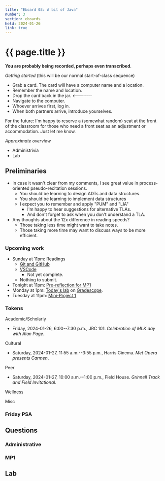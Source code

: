```yaml
---
title: "Eboard 03: A bit of Java"
number: 3
section: eboards
held: 2024-01-26
link: true
---
```

# {{ page.title }}

**You are probably being recorded, perhaps even transcribed.**

_Getting started_ (this will be our normal start-of-class sequence)

* Grab a card.  The card will have a computer name and a location.
* Remember the name and location.
* Drop the card back in the jar.  <-------
* Navigate to the computer.
* Whoever arrives first, log in.
* When both partners arrive, introduce yourselves.

For the future: I'm happy to reserve a (somewhat random) seat at
the front of the classroom for those who need a front seat as an
adjustment or accommodation.  Just let me know.

_Approximate overview_

* Administrivia
* Lab

Preliminaries
-------------

* In case it wasn't clear from my comments, I see great value in 
  process-oriented pseudo-recitation sessions.
    * You should be learning to design ADTs and data structures
    * You should be learning to implement data structures
    * I expect you to remember and apply "PUM" and "LIA"
        * I'm happy to hear suggestions for alternative TLAs.
        * And don't forget to ask when you don't understand a TLA.
* Any thoughts about the 12x difference in reading speeds?
    * Those taking less time might want to take notes.
    * Those taking more time may want to discuss ways to be more
      efficient.

### Upcoming work

* Sunday at 11pm: Readings
    * [Git and GitHub](../readings/git)
    * [VSCode](../readings/vscode)
        * Not yet complete.
    * Nothing to submit.
* Tonight at 11pm: [Pre-reflection for MP1](https://www.gradescope.com/courses/690101/assignments/3974719/)
* Monday at 1pm: [Today's lab](../labs/getting-started) on [Gradescope](https://www.gradescope.com/courses/690101/assignments/3995041/).
* Tuesday at 11pm: [Mini-Project 1](../mps/mp01) 

### Tokens

Academic/Scholarly

* Friday, 2024-01-26, 6:00--7:30 p.m., JRC 101. 
  _Celebration of MLK day with Alan Page_.

Cultural

* Saturday, 2024-01-27, 11:55 a.m.--3:55 p.m., Harris Cinema.
  _Met Opera presents Carmen_.

Peer

* Saturday, 2024-01-27, 10:00 a.m.--1:00 p.m., Field House.
  _Grinnell Track and Field Invitational_.

Wellness

Misc

### Friday PSA

Questions
---------

### Administrative

### MP1

Lab
---

